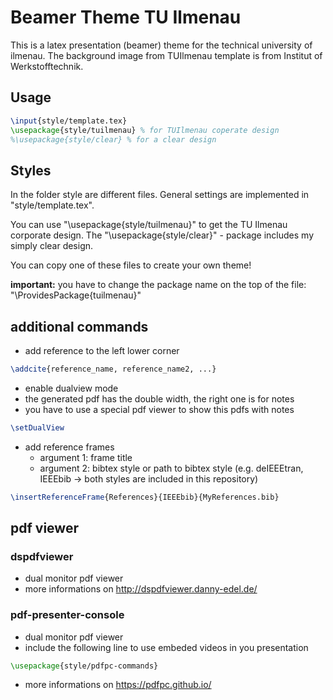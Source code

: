 # Beamer Theme TU Ilmenau
This is a latex presentation (beamer) theme for the technical university of ilmenau.
The background image from TUIlmenau template is from Institut of Werkstofftechnik. 

## Usage
```latex
\input{style/template.tex}
\usepackage{style/tuilmenau} % for TUIlmenau coperate design
%\usepackage{style/clear} % for a clear design
```

## Styles
In the folder style are different files. General settings are implemented in "style/template.tex".

You can use "\usepackage{style/tuilmenau}" to get the TU Ilmenau corporate design. The "\usepackage{style/clear}" - package includes my simply clear design.

You can copy one of these files to create your own theme!

**important:** you have to change the package name on the top of the file: "\ProvidesPackage{tuilmenau}"

## additional commands

* add reference to the left lower corner

```latex
\addcite{reference_name, reference_name2, ...}
```

* enable dualview mode
* the generated pdf has the double width, the right one is for notes
* you have to use a special pdf viewer to show this pdfs with notes

```latex
\setDualView
```

* add reference frames 
  * argument 1: frame title
  * argument 2: bibtex style or path to bibtex style (e.g. deIEEEtran, IEEEbib -> both styles are included in this repository) 

```latex
\insertReferenceFrame{References}{IEEEbib}{MyReferences.bib}
```

## pdf viewer

### dspdfviewer
* dual monitor pdf viewer
* more informations on http://dspdfviewer.danny-edel.de/

### pdf-presenter-console
* dual monitor pdf viewer
* include the following line to use embeded videos in you presentation
```latex
\usepackage{style/pdfpc-commands}

```
* more informations on https://pdfpc.github.io/








